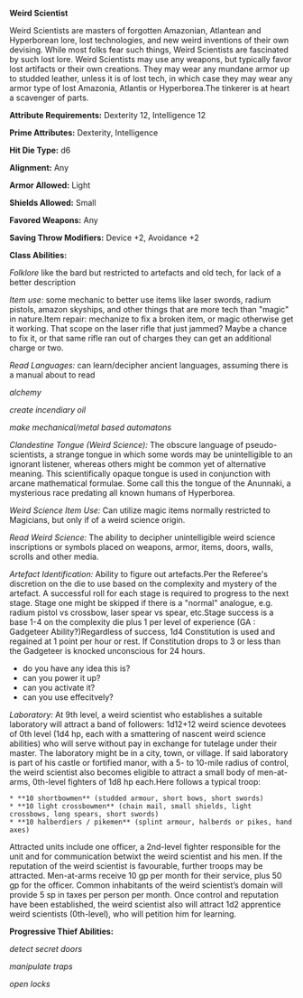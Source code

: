 **Weird Scientist**

Weird Scientists are masters of forgotten Amazonian, Atlantean and Hyperborean lore, lost technologies, and new weird inventions of their own devising. While most folks fear such things, Weird Scientists are fascinated by such lost lore. Weird Scientists may use any weapons, but typically favor lost artifacts or their own creations. They may wear any mundane armor up to studded leather, unless it is of lost tech, in which case they may wear any armor type of lost Amazonia, Atlantis or Hyperborea.The tinkerer is at heart a scavenger of parts.

**Attribute Requirements:** Dexterity 12, Intelligence 12

**Prime Attributes:** Dexterity, Intelligence

**Hit Die Type:** d6

**Alignment:** Any

**Armor Allowed:** Light

**Shields Allowed:** Small

**Favored Weapons:** Any

**Saving Throw Modifiers:** Device +2, Avoidance +2

**Class Abilities:**

*Folklore* like the bard but restricted to artefacts and old tech, for lack of a better description

*Item use:* some mechanic to better use items like laser swords, radium pistols, amazon skyships, and other things that are more tech than "magic" in nature.Item repair: mechanize to fix a broken item, or magic otherwise get it working. That scope on the laser rifle that just jammed? Maybe a chance to fix it, or that same rifle ran out of charges they can get an additional charge or two.

*Read Languages:* can learn/decipher ancient languages, assuming there is a manual about to read

*alchemy*

*create incendiary oil*

*make mechanical/metal based automatons*

*Clandestine Tongue (Weird Science):* The obscure language of pseudo-scientists, a strange tongue in which some words may be unintelligible to an ignorant listener, whereas others might be common yet of alternative meaning. This scientifically opaque tongue is used in conjunction with arcane mathematical formulae. Some call this the tongue of the Anunnaki, a mysterious race predating all known humans of Hyperborea.

*Weird Science Item Use:* Can utilize magic items normally restricted to Magicians, but only if of a weird science origin.

*Read Weird Science:* The ability to decipher unintelligible weird science inscriptions or symbols placed on weapons, armor, items, doors, walls, scrolls and other media.

*Artefact Identification:* Ability to figure out artefacts.Per the Referee's discretion on the die to use based on the complexity and mystery of the artefact. A successful roll for each stage is required to progress to the next stage. Stage one might be skipped if there is a "normal" analogue, e.g. radium pistol vs crossbow, laser spear vs spear, etc.Stage success is a base 1-4 on the complexity die plus 1 per level of experience (GA : Gadgeteer Ability?)Regardless of success, 1d4 Constitution is used and regained at 1 point per hour or rest. If Constitution drops to 3 or less than the Gadgeteer is knocked unconscious for 24 hours.

* do you have any idea this is?
* can you power it up?
* can you activate it?
* can you use effecitvely?

*Laboratory:* At 9th level, a weird scientist who establishes a suitable laboratory will attract a band of followers: 1d12+12 weird science devotees of 0th level (1d4 hp, each with a smattering of nascent weird science abilities) who will serve without pay in exchange for tutelage under their master. The laboratory might be in a city, town, or village. If said laboratory is part of his castle or fortified manor, with a 5- to 10-mile radius of control, the weird scientist also becomes eligible to attract a small body of men-at-arms, 0th-level fighters of 1d8 hp each.Here follows a typical troop:


    * **10 shortbowmen** (studded armour, short bows, short swords)
    * **10 light crossbowmen** (chain mail, small shields, light crossbows, long spears, short swords)
    * **10 halberdiers / pikemen** (splint armour, halberds or pikes, hand axes)


Attracted units include one officer, a 2nd-level fighter responsible for the unit and for communication betwixt the weird scientist and his men. If the reputation of the weird scientist is favourable, further troops may be attracted. Men-at-arms receive 10 gp per month for their service, plus 50 gp for the officer. Common inhabitants of the weird scientist’s domain will provide 5 sp in taxes per person per month. Once control and reputation have been established, the weird scientist also will attract 1d2 apprentice weird scientists (0th-level), who will petition him for learning.

**Progressive Thief Abilities:**

*detect secret doors*

*manipulate traps*

*open locks*
